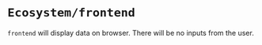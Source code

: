 # `Ecosystem/frontend`

`frontend` will display data on browser. There will be no inputs from the user.
